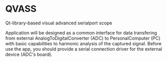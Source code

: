 # QVASS
Qt-library-based visual advanced serialport scope

Application will be designed as a common interface for data transfering from external AnalogToDigitalConverter (ADC) to PersonalComputer (PC) with basic capabilities to harmonic analysis of the captured signal. Before use the app, you should provide a serial connection driver for the external device (ADC's board).  
